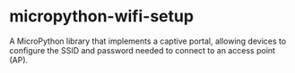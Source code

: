 # micropython-wifi-setup
A MicroPython library that implements a captive portal, allowing devices to configure the SSID and password needed to connect to an access point (AP).

